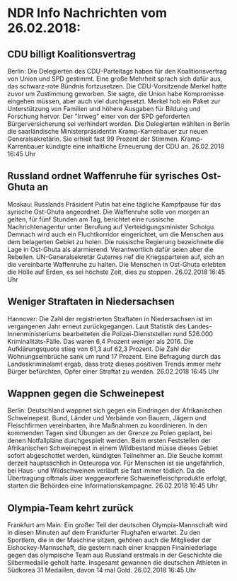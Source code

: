# NDR Info Nachrichten vom 26.02.2018:


## CDU billigt Koalitionsvertrag
Berlin: 	Die Delegierten des CDU-Parteitags haben für den Koalitionsvertrag von Union und SPD gestimmt. Eine große Mehrheit sprach sich dafür aus, das schwarz-rote Bündnis fortzusetzen. Die CDU-Vorsitzende Merkel hatte zuvor um Zustimmung geworben. Sie sagte, die Union habe Kompromisse eingehen müssen, aber auch viel durchgesetzt. Merkel hob ein Paket zur Unterstützung von Familien und höhere Ausgaben für Bildung und Forschung hervor. Der "Irrweg" einer von der SPD geforderten Bürgerversicherung sei verhindert worden. Die Delegierten wählten in Berlin die saarländische Ministerpräsidentin Kramp-Karrenbauer zur neuen Generalsekretärin. Sie erhielt fast 99 Prozent der Stimmen. Kramp-Karrenbauer kündigte eine inhaltliche Erneuerung der CDU an. 26.02.2018 16:45 Uhr 

## Russland ordnet Waffenruhe für syrisches Ost-Ghuta an
Moskau: Russlands Präsident Putin hat eine tägliche Kampfpause für das syrische Ost-Ghuta angeordnet. Die Waffenruhe solle von morgen an gelten, für fünf Stunden am Tag, berichtet eine russische Nachrichtenagentur unter Berufung auf Verteidigungsminister Schoigu. Demnach wird auch ein Fluchtkorridor eingerichtet, um die Menschen aus dem belagerten Gebiet zu holen. Die russische Regierung bezeichnete die Lage in Ost-Ghuta als alarmierend. Verantwortlich dafür seien aber die Rebellen. UN-Generalsekretär Guterres rief die Kriegsparteien auf, sich an die vereinbarte Waffenruhe zu halten. Die Menschen in Ost-Ghuta erlebten die Hölle auf Erden, es sei höchste Zeit, dies zu stoppen. 26.02.2018 16:45 Uhr 

## Weniger Straftaten in Niedersachsen
Hannover:	Die Zahl der registrierten Straftaten in Niedersachsen ist im vergangenen Jahr erneut zurückgegangen. Laut Statistik des Landes-Innenministeriums bearbeiteten die Polizei-Dienststellen rund 526.000 Kriminalitäts-Fälle. Das waren 6,4 Prozent weniger als 2016. Die Aufklärungsquote stieg von 61,3 auf 62,3 Prozent. Die Zahl der Wohnungseinbrüche sank um rund 17 Prozent. Eine Befragung durch das Landeskriminalamt ergab, dass trotz dieses positiven Trends immer mehr Bürger befürchten, Opfer einer Straftat zu werden. 26.02.2018 16:45 Uhr 

## Wappnen gegen die Schweinepest
Berlin:	Deutschland wappnet sich gegen ein Eindringen der Afrikanischen Schweinepest. Bund, Länder und Verbände von Bauern, Jägern und Fleischfirmen vereinbarten, ihre Maßnahmen zu koordinieren. In den kommenden Tagen sind Übungen an der Grenze zu Polen geplant, bei denen Notfallpläne durchgespielt werden. Beim ersten Feststellen der Afrikanischen Schweinepest in einem Wildbestand müsse dieses Gebiet sofort abgeschottet werden, kündigten Teilnehmer an. Die Seuche kommt derzeit hauptsächlich in Osteuropa vor. Für Menschen ist sie ungefährlich, bei Haus- und Wildschweinen verläuft sie fast immer tödlich. Da die Übertragung oftmals über weggeworfene Schweinefleischprodukte erfolgt, starten die Behörden eine Informationskampagne. 26.02.2018 16:45 Uhr 

## Olympia-Team kehrt zurück
Frankfurt am Main: Ein großer Teil der deutschen Olympia-Mannschaft wird in diesen Minuten auf dem Frankfurter Flughafen erwartet. Zu den Sportlern, die in der Maschine sitzen, gehören auch die Mitglieder der Eishockey-Mannschaft, die gestern nach einer knappen Finalniederlage gegen das olympische Team aus Russland erstmals in der Geschichte die Silbermedaille geholt hatte. Insgesamt gewannen die deutschen Athleten in Südkorea 31 Medaillen, davon 14 mal Gold. 26.02.2018 16:45 Uhr 
